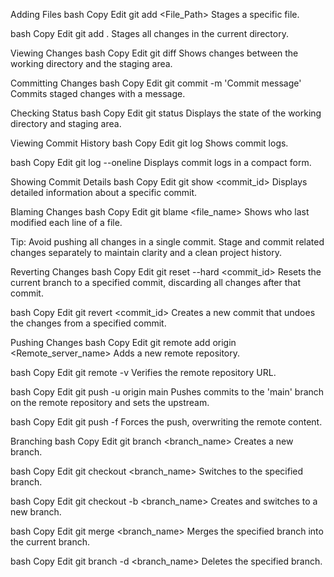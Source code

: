 Adding Files
bash
Copy
Edit
git add <File_Path>
Stages a specific file.

bash
Copy
Edit
git add .
Stages all changes in the current directory.

Viewing Changes
bash
Copy
Edit
git diff
Shows changes between the working directory and the staging area.

Committing Changes
bash
Copy
Edit
git commit -m 'Commit message'
Commits staged changes with a message.

Checking Status
bash
Copy
Edit
git status
Displays the state of the working directory and staging area.

Viewing Commit History
bash
Copy
Edit
git log
Shows commit logs.

bash
Copy
Edit
git log --oneline
Displays commit logs in a compact form.

Showing Commit Details
bash
Copy
Edit
git show <commit_id>
Displays detailed information about a specific commit.

Blaming Changes
bash
Copy
Edit
git blame <file_name>
Shows who last modified each line of a file.

Tip: Avoid pushing all changes in a single commit. Stage and commit related changes separately to maintain clarity and a clean project history.

Reverting Changes
bash
Copy
Edit
git reset --hard <commit_id>
Resets the current branch to a specified commit, discarding all changes after that commit.

bash
Copy
Edit
git revert <commit_id>
Creates a new commit that undoes the changes from a specified commit.

Pushing Changes
bash
Copy
Edit
git remote add origin <Remote_server_name>
Adds a new remote repository.

bash
Copy
Edit
git remote -v
Verifies the remote repository URL.

bash
Copy
Edit
git push -u origin main
Pushes commits to the 'main' branch on the remote repository and sets the upstream.

bash
Copy
Edit
git push -f
Forces the push, overwriting the remote content.

Branching
bash
Copy
Edit
git branch <branch_name>
Creates a new branch.

bash
Copy
Edit
git checkout <branch_name>
Switches to the specified branch.

bash
Copy
Edit
git checkout -b <branch_name>
Creates and switches to a new branch.

bash
Copy
Edit
git merge <branch_name>
Merges the specified branch into the current branch.

bash
Copy
Edit
git branch -d <branch_name>
Deletes the specified branch.

